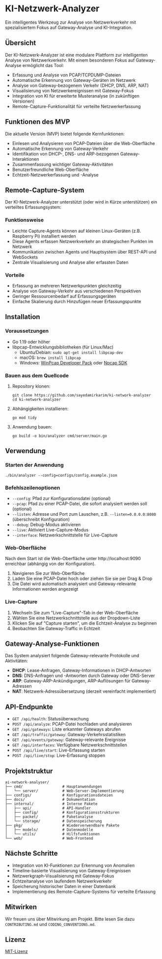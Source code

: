 # KI-Netzwerk-Analyzer

Ein intelligentes Werkzeug zur Analyse von Netzwerkverkehr mit spezialisiertem Fokus auf Gateway-Analyse und KI-Integration.

## Übersicht

Der KI-Netzwerk-Analyzer ist eine modulare Plattform zur intelligenten Analyse von Netzwerkverkehr. Mit einem besonderen Fokus auf Gateway-Analyse ermöglicht das Tool:

- Erfassung und Analyse von PCAP/TCPDUMP-Dateien
- Automatische Erkennung von Gateway-Geräten im Netzwerk
- Analyse von Gateway-bezogenem Verkehr (DHCP, DNS, ARP, NAT)
- Visualisierung von Netzwerkereignissen mit Gateway-Fokus
- Integration von KI für erweiterte Musteranalyse (in zukünftigen Versionen)
- Remote-Capture-Funktionalität für verteilte Netzwerkerfassung

## Funktionen des MVP

Die aktuelle Version (MVP) bietet folgende Kernfunktionen:

- Einlesen und Analysieren von PCAP-Dateien über die Web-Oberfläche
- Automatische Erkennung von Gateway-Verkehr
- Identifikation von DHCP-, DNS- und ARP-bezogenen Gateway-Interaktionen
- Zusammenfassung wichtiger Gateway-Aktivitäten
- Benutzerfreundliche Web-Oberfläche
- Echtzeit-Netzwerkerfassung und -Analyse

## Remote-Capture-System

Der KI-Netzwerk-Analyzer unterstützt (oder wird in Kürze unterstützen) ein verteiltes Erfassungsystem:

### Funktionsweise
- Leichte Capture-Agents können auf kleinen Linux-Geräten (z.B. Raspberry Pi) installiert werden
- Diese Agents erfassen Netzwerkverkehr an strategischen Punkten im Netzwerk
- Kommunikation zwischen Agents und Hauptsystem über REST-API und WebSockets
- Zentrale Visualisierung und Analyse aller erfassten Daten

### Vorteile
- Erfassung an mehreren Netzwerkpunkten gleichzeitig
- Analyse von Gateway-Verkehr aus verschiedenen Perspektiven
- Geringer Ressourcenbedarf auf Erfassungsgeräten
- Einfache Skalierung durch Hinzufügen neuer Erfassungspunkte

## Installation

### Voraussetzungen

- Go 1.19 oder höher
- libpcap-Entwicklungsbibliotheken (für Linux/Mac)
  - Ubuntu/Debian: `sudo apt-get install libpcap-dev`
  - macOS: `brew install libpcap`
  - Windows: [WinPcap Developer Pack](https://www.winpcap.org/devel.htm) oder [Npcap SDK](https://nmap.org/npcap/)

### Bauen aus dem Quellcode

1. Repository klonen:
   ```
   git clone https://github.com/sayedamirkarim/ki-network-analyzer
   cd ki-network-analyzer
   ```

2. Abhängigkeiten installieren:
   ```
   go mod tidy
   ```

3. Anwendung bauen:
   ```
   go build -o bin/analyzer cmd/server/main.go
   ```

## Verwendung

### Starten der Anwendung

```
./bin/analyzer --config=configs/config.example.json
```

### Befehlszeilenoptionen

- `--config`: Pfad zur Konfigurationsdatei (optional)
- `--pcap`: Pfad zu einer PCAP-Datei, die sofort analysiert werden soll (optional)
- `--listen`: Adresse und Port zum Lauschen, z.B. `--listen=0.0.0.0:8080` (überschreibt Konfiguration)
- `--debug`: Debug-Modus aktivieren
- `--live`: Aktiviert Live-Capture-Modus
- `--interface`: Netzwerkschnittstelle für Live-Capture

### Web-Oberfläche

Nach dem Start ist die Web-Oberfläche unter http://localhost:9090 erreichbar (abhängig von der Konfiguration).

1. Navigieren Sie zur Web-Oberfläche
2. Laden Sie eine PCAP-Datei hoch oder ziehen Sie sie per Drag & Drop
3. Die Datei wird automatisch analysiert und Gateway-relevante Informationen werden angezeigt

### Live-Capture

1. Wechseln Sie zum "Live-Capture"-Tab in der Web-Oberfläche
2. Wählen Sie eine Netzwerkschnittstelle aus der Dropdown-Liste
3. Klicken Sie auf "Capture starten", um die Echtzeit-Analyse zu beginnen
4. Beobachten Sie Gateway-Traffic in Echtzeit

## Gateway-Analyse-Funktionen

Das System analysiert folgende Gateway-relevante Protokolle und Aktivitäten:

- **DHCP**: Lease-Anfragen, Gateway-Informationen in DHCP-Antworten
- **DNS**: DNS-Anfragen und -Antworten durch Gateway oder DNS-Server
- **ARP**: Gateway-ARP-Ankündigungen, ARP-Auflösungen für Gateway-Adressen
- **NAT**: Netzwerk-Adressübersetzung (derzeit vereinfacht implementiert)

## API-Endpunkte

- `GET /api/health`: Statusüberwachung
- `POST /api/analyze`: PCAP-Datei hochladen und analysieren
- `GET /api/gateways`: Liste erkannter Gateways abrufen
- `GET /api/traffic/gateway`: Gateway-Verkehrsstatistiken
- `GET /api/events/gateway`: Gateway-relevante Ereignisse
- `GET /api/interfaces`: Verfügbare Netzwerkschnittstellen
- `POST /api/live/start`: Live-Erfassung starten
- `POST /api/live/stop`: Live-Erfassung stoppen

## Projektstruktur

```
ai-network-analyser/
├── cmd/                  # Hauptanwendungen
│   └── server/           # Web-Server-Implementierung
├── configs/              # Konfigurationsdateien
├── docs/                 # Dokumentation
├── internal/             # Interne Pakete
│   ├── api/              # API-Handler
│   ├── config/           # Konfigurationsstrukturen
│   ├── packet/           # Paketanalyse
│   └── storage/          # Datenspeicherung
├── pkg/                  # Wiederverwendbare Pakete
│   ├── models/           # Datenmodelle
│   └── utils/            # Hilfsfunktionen
└── web/                  # Web-Frontend
```

## Nächste Schritte

- Integration von KI-Funktionen zur Erkennung von Anomalien
- Timeline-basierte Visualisierung von Gateway-Ereignissen
- Netzwerkgraph-Visualisierung mit Gateway-Fokus
- Echtzeitanalyse von laufendem Netzwerkverkehr
- Speicherung historischer Daten in einer Datenbank
- Implementierung des Remote-Capture-Systems für verteilte Erfassung

## Mitwirken

Wir freuen uns über Mitwirkung am Projekt. Bitte lesen Sie dazu `CONTRIBUTING.md` und `CODING_CONVENTIONS.md`.

## Lizenz

[MIT-Lizenz](LICENSE)
